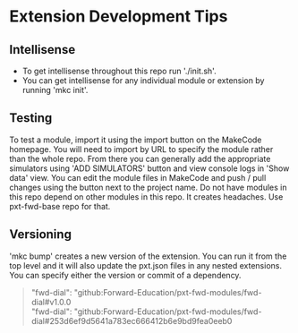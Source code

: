 # Extension Development Tips

## Intellisense

-   To get intellisense throughout this repo run './init.sh'.
-   You can get intellisense for any individual module or extension by running 'mkc init'.

## Testing

To test a module, import it using the import button on the MakeCode homepage. You will need to import by URL to specify the module rather than the whole repo. From there you can generally add the appropriate simulators using 'ADD SIMULATORS' button and view console logs in 'Show data' view. You can edit the module files in MakeCode and push / pull changes using the button next to the project name. Do not have modules in this repo depend on other modules in this repo. It creates headaches. Use pxt-fwd-base repo for that.

## Versioning

'mkc bump' creates a new version of the extension. You can run it from the top level and it will also update the pxt.json files in any nested extensions. You can specify either the version or commit of a dependency.

> "fwd-dial": "github:Forward-Education/pxt-fwd-modules/fwd-dial#v1.0.0</br>
> "fwd-dial": "github:Forward-Education/pxt-fwd-modules/fwd-dial#253d6ef9d5641a783ec666412b6e9bd9fea0eeb0
